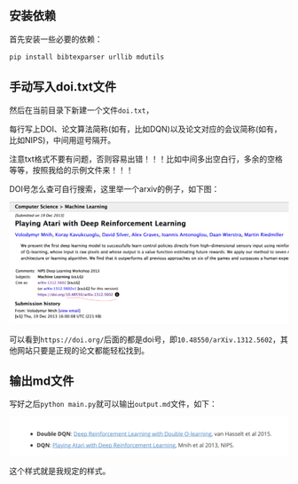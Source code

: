 ## 安装依赖

首先安装一些必要的依赖：

```bash
pip install bibtexparser urllib mdutils
```

## 手动写入doi.txt文件

然后在当前目录下新建一个文件`doi.txt`，

每行写上DOI、论文算法简称(如有，比如DQN)以及论文对应的会议简称(如有，比如NIPS)，中间用逗号隔开。

注意txt格式不要有问题，否则容易出错！！！比如中间多出空白行，多余的空格等等，按照我给的示例文件来！！！

DOI号怎么查可自行搜索，这里举一个arxiv的例子，如下图：

![image-20221103003758335](figs/image-20221103003758335.png)

可以看到`https://doi.org/`后面的都是doi号，即`10.48550/arXiv.1312.5602`，其他网站只要是正规的论文都能轻松找到。

## 输出md文件

写好之后`python main.py`就可以输出`output.md`文件，如下：

![image-20221103004037188](figs/image-20221103004037188.png)

这个样式就是我规定的样式。